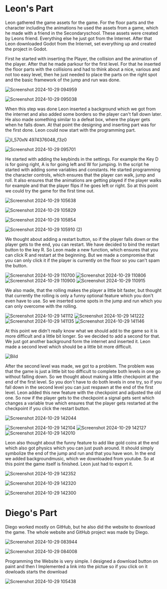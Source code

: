 # Leon's Part

<p>Leon gathered the game assets for the game. For the floor parts and the character including the animations he used the assets from a game, which he made with a friend in the Secondaryschool. These assets were created by Leons friend. Everything else he just got from the Internet. After that Leon downloaded Godot from the Internet, set everything up and created the project in Godot. </p>


<p>First he started with inserting the Player, the collision and the animation of the player. After that he made parkour for the first level. For that he inserted the floor parts with the collisions and had to think about a nice, various and not too easy level, then he just needed to place the parts on the right spot and the basic framework of the jump and run was done. </p>

![Screenshot 2024-10-29 094959](https://github.com/user-attachments/assets/57ad4407-a02f-4d6c-88b5-fa39469c3600)

![Screenshot 2024-10-29 095038](https://github.com/user-attachments/assets/62a7e996-6fbf-4413-8117-d315d763c8ea)


<p>When this step was done Leon inserted a background which we got from the internet and also added some borders so the player can't fall down later. He also made something similar to a defeat box, where the player gets when he falls down. At that point the designing and inserting part was for the first done. Leon could now start with the programming part. </p>

![il_570xN 4974376048_f3z0](https://github.com/user-attachments/assets/65abcb40-ffac-4f5e-b994-a0eee9644b1e)


![Screenshot 2024-10-29 095701](https://github.com/user-attachments/assets/f787435a-b99e-49cd-982f-0f118d495748)


<p>He started with adding the keybinds in the settings. For example the Key D is for going right, A is for going left and W for jumping. In the script he started with adding some variables and constants. He started programming the character controls, which ensures that the player can walk, jump and roll. It also ensures that the animations are getting played if the player walks for example and that the player flips if he goes left or right. So at this point we could try the game for the first time out.</p>

![Screenshot 2024-10-29 105638](https://github.com/user-attachments/assets/1b72631b-8f5a-41cc-9e7e-f91d1dac522e)

![Screenshot 2024-10-29 105829](https://github.com/user-attachments/assets/95e33269-e7aa-407e-bd00-72371a5a1dac)

![Screenshot 2024-10-29 105854](https://github.com/user-attachments/assets/0b47b3e6-e116-447d-b115-e1fa436db1e2)

![Screenshot 2024-10-29 105910 (2)](https://github.com/user-attachments/assets/e13a7579-5b7e-4eff-a900-4cfd1b053a7f)





<p>We thought about adding a restart button, so if the player falls down or the player gets to the end, you can restart. We have decided to bind the restart button to the key R. So Leon made a new function, which ensures that you can click R and restart at the beginning. But we made a compromise that you can only click it if the player is currently on the floor so you can't spam the button. </p>


![Screenshot 2024-10-29 110700](https://github.com/user-attachments/assets/ba4ce3dd-5cbd-432a-b588-6da6dde87f5d)
![Screenshot 2024-10-29 110806](https://github.com/user-attachments/assets/921fa3a5-948f-4c5a-8caa-5698436972e5)
![Screenshot 2024-10-29 110900](https://github.com/user-attachments/assets/679e8f69-c1c1-4c7b-ba50-13ae047672b0)
![Screenshot 2024-10-29 110915](https://github.com/user-attachments/assets/ba1d2a7b-48b8-4d8e-a047-58b2b1c928a6)




<p>We also made, that the rolling makes the player a little bit faster, but thought that currently the rolling is only a funny optional feature which you don't even have to use. So we inserted some spots in the jump and run which you can only overcome with the rolling. </p>

![Screenshot 2024-10-29 141112](https://github.com/user-attachments/assets/410aad87-f9f2-4a56-8ecb-563b5d86e708)
![Screenshot 2024-10-29 141222](https://github.com/user-attachments/assets/808cd336-2aa3-461f-8150-91f7152b0c9f)
![Screenshot 2024-10-29 141135](https://github.com/user-attachments/assets/2497a297-2a24-4725-8814-29089c3ae40b)
![Screenshot 2024-10-29 141146](https://github.com/user-attachments/assets/db6d75aa-b60e-4b37-a789-e9ac6911b60d)

<p>At this point we didn't really know what we should add to the game so it is more difficult and a little bit longer. So we decided to add a second for that. We just got another background form the internet and inserted it. Leon made a second level which should be a little bit more difficult.
 
 ![Bild](https://github.com/user-attachments/assets/295d92bd-842a-43a4-a08b-c58294600cf1)

 
After the second level was made, we got to a problem. The problem was that the game is just a little bit too difficult to complete both levels in one go without falling down. So we thought about making a little checkpoint at the end of the first level. So you don't have to do both levels in one try, so if you fall down in the second level you can just respawn at the end of the first level. Leon added this new feature with the checkpoint and adjusted the old one. So now if the player gets to the checkpoint a signal gets sent which changes a variable true which ensures that the player gets restarted at the checkpoint if you click the restart button. </p>

![Screenshot 2024-10-29 142044](https://github.com/user-attachments/assets/15e16116-1ab5-4953-9437-258487bfb02e)

![Screenshot 2024-10-29 142104](https://github.com/user-attachments/assets/0d368e64-898a-459d-b822-6833f0a01d4d)
![Screenshot 2024-10-29 142127](https://github.com/user-attachments/assets/29abf7c7-585f-4489-977a-4fae095acf2a)
![Screenshot 2024-10-29 142010](https://github.com/user-attachments/assets/874e4473-c27d-4687-a472-44f102ebb4e9)




<p>Leon also thought about the funny feature to add like gold coins at the end which also got physics which you can just push around. It should simply symbolize the end of the jump and run and that you have won. In the end we added backgroundmusic, which we downloaded from youtube. So at this point the game itself is finished. Leon just had to export it.</p>

![Screenshot 2024-10-29 142352](https://github.com/user-attachments/assets/7ef3e45a-11f5-4c58-952e-e749dd9b936e)

![Screenshot 2024-10-29 142320](https://github.com/user-attachments/assets/7d3d4edd-95aa-4c1c-abb3-c36d7b8c3b62)

 ![Screenshot 2024-10-29 142300](https://github.com/user-attachments/assets/0365307d-c0c6-45a9-8f9e-cd89eda9f840)

# Diego's Part

Diego worked mostly on GitHub, but he also did the website to download the game. The whole website and GitHub project was made by Diego.

![Screenshot 2024-10-29 083944](https://github.com/user-attachments/assets/e80a1720-fe6c-400d-b1c1-17079e566a54)

![Screenshot 2024-10-29 084008](https://github.com/user-attachments/assets/ae681040-47d8-4e23-9c51-0398ac33dee1)

<p>Programming the Website is very simple. I designed a download button on paint and then I Implemented a link into the pictue so if you click on it dowloads starts the download</p>

![Screenshot 2024-10-29 105438](https://github.com/user-attachments/assets/28457522-e8a4-442b-9d5e-08a8a6aead41)






